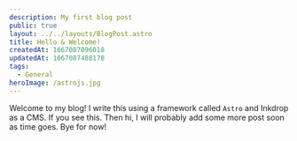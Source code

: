 ```yaml
---
description: My first blog post
public: true
layout: ../../layouts/BlogPost.astro
title: Hello & Welcome!
createdAt: 1667087096018
updatedAt: 1667087488178
tags:
  - General
heroImage: /astrojs.jpg
---
```

Welcome to my blog! I write this using a framework called `Astro` and Inkdrop as a CMS. If you see this. Then hi, I will probably add some more post soon as time goes. Bye for now!
